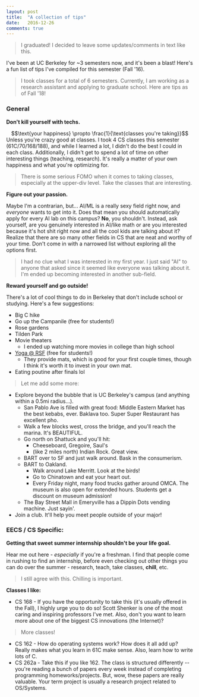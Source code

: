 ```yaml
---
layout: post
title:  "A collection of tips"
date:   2016-12-26
comments: true
---
```

> I graduated! I decided to leave some updates/comments in text like this.

I've been at UC Berkeley for ~3 semesters now, and it's been a blast! Here's a
fun list of tips I've compiled for this semester (Fall '16).

> I took classes for a total of 6 semesters. Currently, I am working as a
> research assistant and applying to graduate school. Here are tips as of Fall
> '18!

### General

**Don't kill yourself with techs.**
<div align="center">
$$\text{your happiness} \propto \frac{1}{\text{classes you're taking}}$$
</div>
Unless you're crazy good at classes. I took 4 CS classes this semester
(61C/70/168/188), and while I learned a lot, I didn't do the best I could in
each class. Additionally, I didn't get to spend a lot of time on other
interesting things (teaching, research). It's really a matter of your own
happiness and what you're optimizing for.

> There is some serious FOMO when it comes to taking classes, especially at the
> upper-div level. Take the classes that are interesting.

**Figure out your passion.**

Maybe I'm a contrarian, but... AI/ML is a really sexy field right now, and
*everyone* wants to get into it. Does that mean you should automatically apply
for every AI lab on this campus? **No**, you shouldn't. Instead, ask yourself,
are you genuinely interested in AI/like math or are you interested because it's
hot shit right now and all the cool kids are talking about it? Realize that
there are so many other fields in CS that are neat and worthy of your time.
Don't come in with a narrowed list without exploring all the options first.

> I had no clue what I was interested in my first year. I just said "AI" to
> anyone that asked since it seemed like everyone was talking about it.
> I'm ended up becoming interested in another sub-field.

**Reward yourself and go outside!**

There's a lot of cool things to do in Berkeley that don't include school or
studying. Here's a few suggestions:

* Big C hike
* Go up the Campanile (free for students!)
* Rose gardens
* Tilden Park
* Movie theaters
    * I ended up watching more movies in college than high school <i class="em
        em-sweat_smile"></i>
* [Yoga @ RSF](https://recsports.berkeley.edu/group-ex-schedule/) (free for
    students!)
    * They provide mats, which is good for your first couple times, though I
        think it's worth it to invest in your own mat.
* Eating poutine after finals lol

> Let me add some more:
* Explore beyond the bubble that is UC Berkeley's campus (and anything within a
    0.5mi radius...).
    * San Pablo Ave is filled with great food: Middle Eastern Market has the best kebabs, ever. Baklava too. Super Super Restaurant has excellent pho.
    * Walk a few blocks west, cross the bridge, and you'll reach the marina. It's
        BEAUTIFUL.
    * Go north on Shattuck and you'll hit:
        * Cheeseboard, Gregoire, Saul's <i class="em em-heart"></i>
        * (like 2 miles north) Indian Rock. Great view.
    * BART over to SF and just walk around. Bask in the consumerism.
    * BART to Oakland.
        * Walk around Lake Merritt. Look at the birds!
        * Go to Chinatown and eat your heart out.
        * Every Friday night, many food trucks gather around OMCA. The museum is
            also open for extended hours. Students get a discount on museum
            admission!
    * The Bay Street Mall in Emeryville has a Dippin Dots vending machine. Just sayin'.
* Join a club. It'll help you meet people outside of your major!

### EECS / CS Specific:

**Getting that sweet summer internship shouldn't be your life goal.**

Hear me out here - *especially* if you're a freshman. I find that people come in
rushing to find an internship, before even checking out other things you can do
over the summer - research, teach, take classes, **chill**, etc.

> I still agree with this. Chilling is important.

**Classes I like:**

* CS 168 - If you have the opportunity to take this (it's usually offered in the
    Fall), I highly urge you to do so! Scott Shenker is one of the most caring
    and inspiring professors I've met. Also, don't you want to learn more about
    one of the biggest CS innovations (the Internet)?

> More classes!
* CS 162 - How do operating systems work? How does it all add up? Really makes
    what you learn in 61C make sense. Also, learn how to write lots of C.
* CS 262a - Take this if you like 162. The class is structured differently --
    you're reading a bunch of papers every week instead of completing
    programming homeworks/projects. But, wow, these papers are really valuable.
    Your term project is usually a research project related to OS/Systems.
